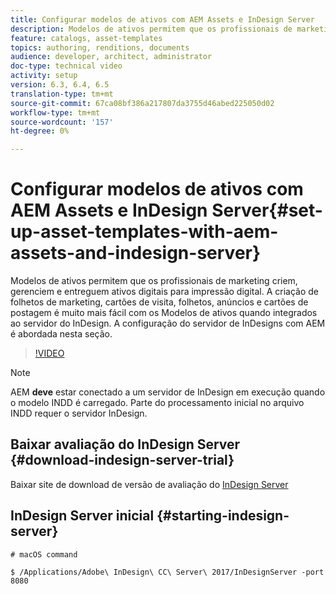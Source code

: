 ```yaml
---
title: Configurar modelos de ativos com AEM Assets e InDesign Server
description: Modelos de ativos permitem que os profissionais de marketing criem, gerenciem e entreguem ativos digitais para impressão digital. A criação de folhetos de marketing, cartões de visita, folhetos, anúncios e cartões de postagem é muito mais fácil com os Modelos de ativos quando integrados ao servidor do InDesign. A configuração do servidor de InDesigns com AEM é abordada nesta seção.
feature: catalogs, asset-templates
topics: authoring, renditions, documents
audience: developer, architect, administrator
doc-type: technical video
activity: setup
version: 6.3, 6.4, 6.5
translation-type: tm+mt
source-git-commit: 67ca08bf386a217807da3755d46abed225050d02
workflow-type: tm+mt
source-wordcount: '157'
ht-degree: 0%

---
```



# Configurar modelos de ativos com AEM Assets e InDesign Server{#set-up-asset-templates-with-aem-assets-and-indesign-server}

Modelos de ativos permitem que os profissionais de marketing criem, gerenciem e entreguem ativos digitais para impressão digital. A criação de folhetos de marketing, cartões de visita, folhetos, anúncios e cartões de postagem é muito mais fácil com os Modelos de ativos quando integrados ao servidor do InDesign. A configuração do servidor de InDesigns com AEM é abordada nesta seção.

>[!VIDEO](https://video.tv.adobe.com/v/17069/?quality=9&learn=on)

>[!NOTE]
>
>AEM **deve** estar conectado a um servidor de InDesign em execução quando o modelo INDD é carregado. Parte do processamento inicial no arquivo INDD requer o servidor InDesign.

## Baixar avaliação do InDesign Server {#download-indesign-server-trial}

Baixar site de download de versão de avaliação do [InDesign Server](https://www.adobe.com/devnet/indesign/indesign-server-trial-downloads.html)

## InDesign Server inicial {#starting-indesign-server}

```shell
# macOS command

$ /Applications/Adobe\ InDesign\ CC\ Server\ 2017/InDesignServer -port 8080
```
